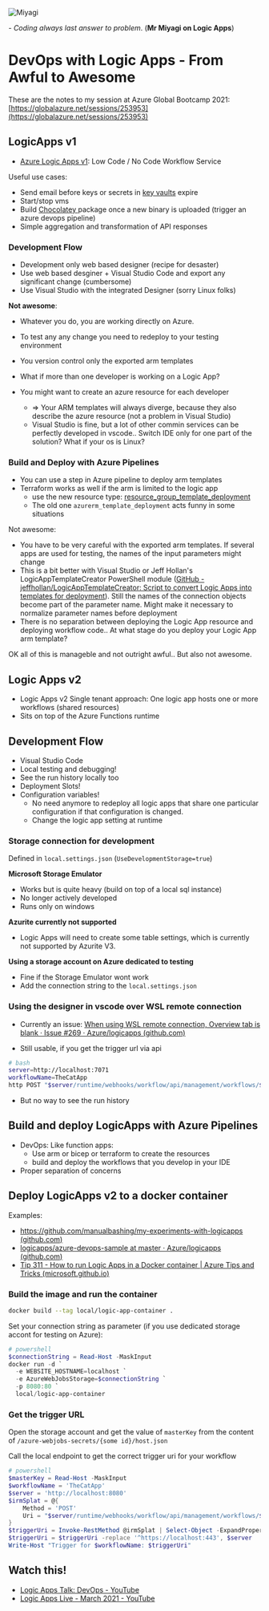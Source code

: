 ![Miyagi](https://upload.wikimedia.org/wikipedia/en/2/2e/Pat-Morita_(Karate_Kid).jpg)

*\- Coding always last answer to problem*. (**Mr Miyagi on Logic Apps**)

# DevOps with Logic Apps - From Awful to Awesome

These are the notes to my session at Azure Global Bootcamp 2021: [https://globalazure.net/sessions/253953](https://globalazure.net/sessions/253953)

## LogicApps v1

- [Azure Logic Apps  v1](https://docs.microsoft.com/en-us/azure/logic-apps/logic-apps-overview): Low Code / No Code Workflow Service 

Useful use cases: 

- Send email before keys or secrets in [key vaults](https://docs.microsoft.com/en-us/azure/key-vault/general/overview) expire
- Start/stop vms
- Build [Chocolatey ](https://chocolatey.org/) package once a new binary is uploaded (trigger an azure devops pipeline)
- Simple aggregation and transformation of API responses

### Development Flow

- Development only web based designer (recipe for desaster)
- Use web based desginer + Visual Studio Code and export any significant change (cumbersome)
- Use Visual Studio with the integrated Designer (sorry Linux folks)

**Not awesome**:

- Whatever you do, you are working directly on Azure. 
- To test any any change you need to redeploy to your testing environment
- You version control only the exported arm templates 
- What if more than one developer is working on a Logic App? 
- You might want to create an azure resource for each developer

  - => Your ARM templates will always diverge, because they also describe the azure resource (not a problem in Visual Studio)
  - Visual Studio is fine, but a lot of other commin services can be perfectly developed in vscode.. Switch IDE only for one part of the solution? What if your os is Linux?


### Build and Deploy with Azure Pipelines

- You can use a step in Azure pipeline to deploy arm templates
- Terraform works as well if the arm is limited to the logic app
  - use the new resource type:  [resource_group_template_deployment](https://registry.terraform.io/providers/hashicorp/azurerm/latest/docs/resources/resource_group_template_deployment)
  - The old one `azurerm_template_deployment` acts funny in some situations

Not awesome:

- You have to be very careful with the exported arm templates. If several apps are used for testing, the names of the input parameters might change
- This is a bit better with Visual Studio or Jeff Hollan's LogicAppTemplateCreator PowerShell module ([GitHub - jeffhollan/LogicAppTemplateCreator: Script to convert Logic Apps into templates for deployment](https://github.com/jeffhollan/LogicAppTemplateCreator)). Still the names of the connection objects become part of the parameter name. Might make it necessary to normalize parameter names before deployment
- There is no separation between deploying the Logic App resource and deploying workflow code.. At what stage do you deploy your Logic App arm template?


OK all of this is manageble and not outright awful.. But also not awesome.

## Logic Apps v2

- Logic Apps v2 Single tenant approach: One logic app hosts one or more workflows (shared resources)
- Sits on top of the Azure Functions runtime

## Development Flow

- Visual Studio Code
- Local testing and debugging!
- See the run history locally too
- Deployment Slots!
- Configuration variables!
  - No need anymore to redeploy all logic apps that share one particular configuration if that configuration is changed. 
  - Change the logic app setting at runtime

### Storage connection for development

Defined in `local.settings.json` (`UseDevelopmentStorage=true`)

**Microsoft Storage Emulator**

- Works but is quite heavy (build on top of a local sql instance)
- No longer actively developed
- Runs only on windows

**Azurite currently not supported**

- Logic Apps will need to create some table settings, which is currently not supported by Azurite V3.

**Using a storage account on Azure dedicated to testing**

- Fine if the Storage Emulator wont work
- Add the connection string to the `local.settings.json`

### Using the designer in vscode over WSL remote connection

- Currently an issue: [When using WSL remote connection, Overview tab is blank · Issue #269 · Azure/logicapps (github.com)](https://github.com/Azure/logicapps/issues/269)

- Still usable, if you get the trigger url via api

```bash
# bash
server=http://localhost:7071
workflowName=TheCatApp
http POST "$server/runtime/webhooks/workflow/api/management/workflows/$workflowName/triggers/manual/listCallbackUrl"
```

- But no way to see the run history

## Build and deploy LogicApps with Azure Pipelines

- DevOps: Like function apps: 
	- Use arm or bicep or terraform to create the resources 
	- build and deploy the workflows that you develop in your IDE
- Proper separation of concerns

## Deploy LogicApps v2 to a docker container

Examples:

- [https://github.com/manualbashing/my-experiments-with-logicapps (github.com)](https://github.com/manualbashing/my-experiments-with-logicapps)
- [logicapps/azure-devops-sample at master · Azure/logicapps (github.com)](https://github.com/Azure/logicapps/tree/master/azure-devops-sample)
- [Tip 311 - How to run Logic Apps in a Docker container | Azure Tips and Tricks (microsoft.github.io)](https://microsoft.github.io/AzureTipsAndTricks/blog/tip311.html)

### Build the image and run the container

```bash
docker build --tag local/logic-app-container .
```

Set your  connection string as parameter  (if you use dedicated storage accont for testing on Azure):

```powershell
# powershell
$connectionString = Read-Host -MaskInput
docker run -d `
  -e WEBSITE_HOSTNAME=localhost `
  -e AzureWebJobsStorage=$connectionString `
  -p 8080:80 `
  local/logic-app-container
```

### Get the trigger URL

Open the storage account and get the value  of `masterKey` from the content of `/azure-webjobs-secrets/{some id}/host.json`

Call the local endpoint to get the correct trigger uri for your workflow

```powershell
# powershell
$masterKey = Read-Host -MaskInput
$workflowName = 'TheCatApp'
$server = 'http://localhost:8080'
$irmSplat = @{
	Method = 'POST' 
	Uri = "$server/runtime/webhooks/workflow/api/management/workflows/$workflowName/triggers/manual/listCallbackUrl?code=$masterKey"
}
$triggerUri = Invoke-RestMethod @irmSplat | Select-Object -ExpandProperty value
$triggerUri = $triggerUri -replace '^https://localhost:443', $server
Write-Host "Trigger for $workflowName: $triggerUri"
```

## Watch this!

- [Logic Apps Talk: DevOps - YouTube](https://www.youtube.com/watch?v=i1vuG67-Sh8&ab_channel=AzureLogicApps)
- [Logic Apps Live - March 2021 - YouTube](https://www.youtube.com/watch?v=mJo-Lr5rZc0&ab_channel=AzureLogicApps)